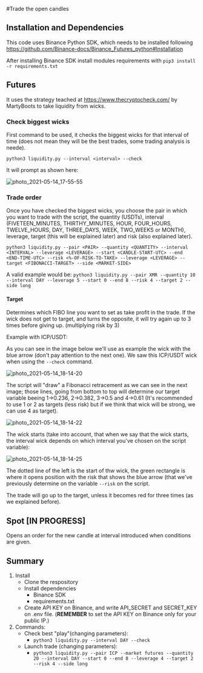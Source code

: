#Trade the open candles
## Installation and Dependencies
This code uses Binance Python SDK, which needs to be installed following https://github.com/Binance-docs/Binance_Futures_python#Installation

After installing Binance SDK install modules requirements with `pip3 install -r requirements.txt`
## Futures

It uses the strategy teached at https://www.thecryptocheck.com/ by MartyBoots to take liquidity from wicks.

### Check biggest wicks
First command to be used, it checks the biggest wicks for that interval of time (does not mean they will be the best trades, some trading analysis is neede).

`python3 liquidity.py --interval <interval> --check`

It will prompt as shown here:

![photo_2021-05-14_17-55-55](https://user-images.githubusercontent.com/7242825/118296791-a5f4fb80-b4dd-11eb-8c98-60237a86a6c8.jpg)

### Trade order
Once you have checked the biggest wicks, you choose the pair in which you want to trade with the script, the quantity (USDTs), interval (FIVETEEN_MINUTES, THIRTHY_MINUTES, HOUR, FOUR_HOURS, TWELVE_HOURS, DAY, THREE_DAYS, WEEK, TWO_WEEKS or MONTH), leverage, target (this will be explained later) and risk (also explained later).

`python3 liquidity.py --pair <PAIR> --quantity <QUANTITY> --interval <INTERVAL> --leverage <LEVERAGE> --start <CANDLE-START-UTC> --end <END-TIME-UTC> --risk <%-OF-RISK-TO-TAKE> --leverage <LEVERAGE> --target <FIBONACCI-TARGET> --side <MARKET-SIDE>`

A valid example would be:
`python3 liquidity.py --pair XMR --quantity 10 --interval DAY --leverage 5 --start 0 --end 8 --risk 4 --target 2 --side long`

#### Target

Determines which FIBO line you want to set as take profit in the trade.
If the wick does not get to target, and turns the opposite, it will try again up to 3 times before giving up. (multiplying risk by 3)

Example with ICP/USDT:

As you can see in the image below we'll use as example the wick with the blue arrow (don't pay attention to the next one).
We saw this ICP/USDT wick when using the `--check` command.

![photo_2021-05-14_18-14-20](https://user-images.githubusercontent.com/7242825/118298806-3df3e480-b4e0-11eb-873a-ca42d77ea9f8.jpg)

The script will "draw" a Fibonacci retracement as we can see in the next image; those lines, going from bottom to top will determine our target variable beeing 1->0.236, 2->0.382, 3->0.5 and 4->0.61 (It's recommended to use 1 or 2 as targets (less risk) but if we think that wick will be strong, we can use 4 as target).

![photo_2021-05-14_18-14-22](https://user-images.githubusercontent.com/7242825/118299119-a3e06c00-b4e0-11eb-80dc-c00075022112.jpg)

The wick starts (take into account, that when we say that the wick starts, the interval wick depends on which interval you've chosen on the script variable):

![photo_2021-05-14_18-14-25](https://user-images.githubusercontent.com/7242825/118299542-2c5f0c80-b4e1-11eb-88dc-e14f6af21d6d.jpg)

The dotted line of the left is the start of thw wick, the green rectangle is where it opens position with the risk that shows the blue arrow (that we've previously determine on the variable `--risk` on the script.

The trade will go up to the target, unless it becomes red for three times (as we explained before).



## Spot [IN PROGRESS]
Opens an order for the new candle at interval introduced when conditions are given.

## Summary

1. Install
   - Clone the respository
   - Install dependencies
     - Binance SDK
     - requirements.txt
   - Create API KEY on Binance, and write API_SECRET and SECRET_KEY on .env file. (**REMEMBER** to set the API KEY on Binance only for your public IP.)
2. Commands: 
   - Check best "play"(changing parameters):
     - `python3 liquidity.py --interval DAY --check`
   - Launch trade (changing parameters):
     - `python3 liquidity.py --pair ICP --market futures --quantity 20 --interval DAY --start 0 --end 8 --leverage 4 --target 2 --risk 4 --side long`
  
